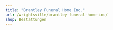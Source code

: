 ```yaml
---
title: "Brantley Funeral Home Inc."
url: /wrightsville/brantley-funeral-home-inc/
shop: Bestattungen
---
```

